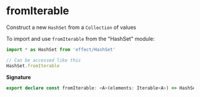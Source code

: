 # fromIterable

Construct a new `HashSet` from a `Collection` of values

To import and use `fromIterable` from the "HashSet" module:

```ts
import * as HashSet from 'effect/HashSet'

// Can be accessed like this
HashSet.fromIterable
```

**Signature**

```ts
export declare const fromIterable: <A>(elements: Iterable<A>) => HashSet<A>
```
